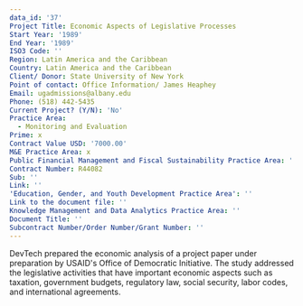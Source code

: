 ```yaml
---
data_id: '37'
Project Title: Economic Aspects of Legislative Processes
Start Year: '1989'
End Year: '1989'
ISO3 Code: ''
Region: Latin America and the Caribbean
Country: Latin America and the Caribbean
Client/ Donor: State University of New York
Point of contact: Office Information/ James Heaphey
Email: ugadmissions@albany.edu
Phone: (518) 442-5435
Current Project? (Y/N): 'No'
Practice Area:
  - Monitoring and Evaluation
Prime: x
Contract Value USD: '7000.00'
M&E Practice Area: x
Public Financial Management and Fiscal Sustainability Practice Area: ''
Contract Number: R44082
Sub: ''
Link: ''
'Education, Gender, and Youth Development Practice Area': ''
Link to the document file: ''
Knowledge Management and Data Analytics Practice Area: ''
Document Title: ''
Subcontract Number/Order Number/Grant Number: ''
---
```

DevTech prepared the economic analysis of a project paper under preparation by USAID's Office of Democratic Initiative. The study addressed the legislative activities that have important economic aspects such as taxation, government budgets, regulatory law, social security, labor codes, and international agreements.